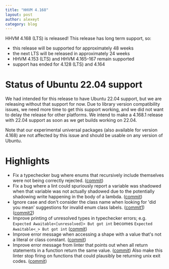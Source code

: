 ```yaml
---
title: "HHVM 4.168"
layout: post
author: alexeyt
category: blog
---
```


HHVM 4.168 (LTS) is released! This release has long term support, so:
- this release will be supported for approximately 48 weeks
- the next LTS will be released in approximately 24 weeks
- HHVM 4.153 (LTS) and HHVM 4.165&ndash;167 remain supported
- support has ended for 4.128 (LTS) and 4.164

# Status of Ubuntu 22.04 support

We had intended for this release to have Ubuntu 22.04 support, but we are
releasing without that support for now. Due to library version compatibility
issues, we need more time to get this support working, and we did not want 
to delay the release for other platforms. We intend to make a 4.168.1 
release with 22.04 support as soon as we get builds working on 22.04.

Note that our experimental universal packages (also available for version
4.168) are not affected by this issue and should be usable on any version of
Ubuntu.

# Highlights

- Fix a typechecker bug where enums that recursively include themselves were 
  not being correctly rejected.
  ([commit](https://github.com/facebook/hhvm/commit/6c95bdbe3b))
- Fix a bug where a lint could spuriously report a variable was shadowed when
  that variable was not actually shadowed due to the potentially shadowing write
  happening in the body of a lambda.
  ([commit](https://github.com/facebook/hhvm/commit/21afafcb3f))
- Ignore case and don't consider the class name when looking for 'did you
  mean' suggestions for invalid enum class labels.
  ([commit1](https://github.com/facebook/hhvm/commit/3a3a5a5bb5))
  ([commit2](https://github.com/facebook/hhvm/commit/bebe707323))
- Improve printing of unresolved types in typechecker errors; e.g.
  `Expected Awaitable<[unresolved]> But got int` becomes `Expected
  Awaitable<_> But got int`
  ([commit](https://github.com/facebook/hhvm/commit/afac86e51e))
- Improve error message when accessing a shape with a value that's not a
  literal or class constant.
  ([commit](https://github.com/facebook/hhvm/commit/c2b2433f90))
- Improve error message from linter that points out when all return 
  statements in a function return the same value.
  ([commit](https://github.com/facebook/hhvm/commit/d606fb0198)) Also make 
  this linter stop firing on functions that could plausibly be returning 
  unix exit codes. 
  ([commit](https://github.com/facebook/hhvm/commit/b10078ba6c))
